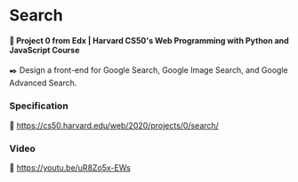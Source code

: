 # Search

#### 📘 Project 0 from Edx | Harvard CS50's Web Programming with Python and JavaScript Course

✒️ Design a front-end for Google Search, Google Image Search, and Google Advanced Search.

### Specification

🚀 https://cs50.harvard.edu/web/2020/projects/0/search/

### Video

🚀 https://youtu.be/uR8Zo5x-EWs
